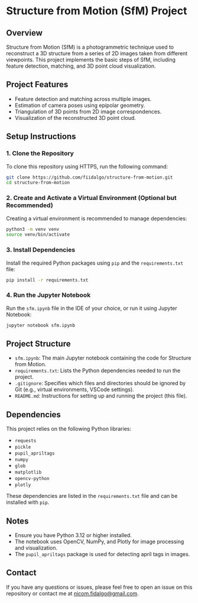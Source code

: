 # Structure from Motion (SfM) Project

## Overview

Structure from Motion (SfM) is a photogrammetric technique used to reconstruct a 3D structure from a series of 2D images taken from different viewpoints. This project implements the basic steps of SfM, including feature detection, matching, and 3D point cloud visualization.

## Project Features

- Feature detection and matching across multiple images.
- Estimation of camera poses using epipolar geometry.
- Triangulation of 3D points from 2D image correspondences.
- Visualization of the reconstructed 3D point cloud.

## Setup Instructions

### 1. Clone the Repository

To clone this repository using HTTPS, run the following command:

```bash
git clone https://github.com/fiidalgo/structure-from-motion.git
cd structure-from-motion
```

### 2. Create and Activate a Virtual Environment (Optional but Recommended)

Creating a virtual environment is recommended to manage dependencies:

```bash
python3 -m venv venv
source venv/bin/activate
```

### 3. Install Dependencies

Install the required Python packages using `pip` and the `requirements.txt` file:

```bash
pip install -r requirements.txt
```

### 4. Run the Jupyter Notebook

Run the `sfm.ipynb` file in the IDE of your choice, or run it using Jupyter Notebook:

```bash
jupyter notebook sfm.ipynb
```

## Project Structure

* `sfm.ipynb`: The main Jupyter notebook containing the code for Structure from Motion.
* `requirements.txt`: Lists the Python dependencies needed to run the project.
* `.gitignore`: Specifies which files and directories should be ignored by Git (e.g., virtual environments, VSCode settings).
* `README.md`: Instructions for setting up and running the project (this file).

## Dependencies

This project relies on the following Python libraries:

* `requests`
* `pickle`
* `pupil_apriltags`
* `numpy`
* `glob`
* `matplotlib`
* `opencv-python`
* `plotly`

These dependencies are listed in the `requirements.txt` file and can be installed with `pip`.

## Notes

* Ensure you have Python 3.12 or higher installed.
* The notebook uses OpenCV, NumPy, and Plotly for image processing and visualization.
* The `pupil_apriltags` package is used for detecting april tags in images.

## Contact

If you have any questions or issues, please feel free to open an issue on this repository or contact me at [nicom.fidalgo@gmail.com](mailto:nicom.fidalgo@gmail.com).